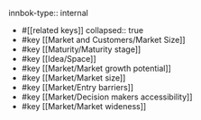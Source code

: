 innbok-type:: internal
- #[[related keys]]
collapsed:: true
- #key [[Market and Customers/Market Size]]
- #key [[Maturity/Maturity stage]]
- #key [[Idea/Space]]
- #key [[Market/Market growth potential]]
- #key [[Market/Market size]]
- #key [[Market/Entry barriers]]
- #key [[Market/Decision makers accessibility]]
- #key [[Market/Market wideness]]




